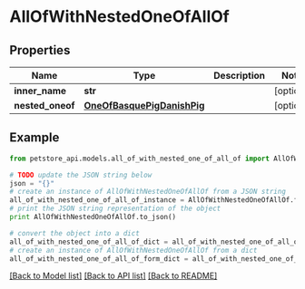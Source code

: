 # AllOfWithNestedOneOfAllOf


## Properties
Name | Type | Description | Notes
------------ | ------------- | ------------- | -------------
**inner_name** | **str** |  | [optional] 
**nested_oneof** | [**OneOfBasquePigDanishPig**](OneOfBasquePigDanishPig.md) |  | [optional] 

## Example

```python
from petstore_api.models.all_of_with_nested_one_of_all_of import AllOfWithNestedOneOfAllOf

# TODO update the JSON string below
json = "{}"
# create an instance of AllOfWithNestedOneOfAllOf from a JSON string
all_of_with_nested_one_of_all_of_instance = AllOfWithNestedOneOfAllOf.from_json(json)
# print the JSON string representation of the object
print AllOfWithNestedOneOfAllOf.to_json()

# convert the object into a dict
all_of_with_nested_one_of_all_of_dict = all_of_with_nested_one_of_all_of_instance.to_dict()
# create an instance of AllOfWithNestedOneOfAllOf from a dict
all_of_with_nested_one_of_all_of_form_dict = all_of_with_nested_one_of_all_of.from_dict(all_of_with_nested_one_of_all_of_dict)
```
[[Back to Model list]](../README.md#documentation-for-models) [[Back to API list]](../README.md#documentation-for-api-endpoints) [[Back to README]](../README.md)


